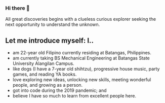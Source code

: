 ### Hi there 👋
All great discoveries begins with a clueless curious explorer seeking the next opportunity to understand the unknown.

## Let me introduce myself: I..
- am 22-year old Filipino currently residing at Batangas, Philippines.
- am currently taking BS Mechanical Engineering at Batangas State University Alangilan Campus.
- like dogs (I have a 7-year old shihtzu), progressive house music, party games, and reading YA books.
- love exploring new ideas, unlocking new skills, meeting wonderful people, and growing as a person.
- got into code during the 2019 pandemic; and
- believe I have so much to learn from excellent people here.


<!--
**downtRoddenn/downtRoddenn** is a ✨ _special_ ✨ repository because its `README.md` (this file) appears on your GitHub profile.

Here are some ideas to get you started:

- 🔭 I’m currently working on ...
- 🌱 I’m currently learning ...
- 👯 I’m looking to collaborate on ...
- 🤔 I’m looking for help with ...
- 💬 Ask me about ...
- 📫 How to reach me: ...
- 😄 Pronouns: ...
- ⚡ Fun fact: ...
-->
